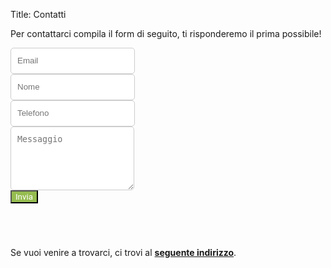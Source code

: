 Title: Contatti

Per contattarci compila il form di seguito, ti risponderemo il prima possibile!

<style>
.button {background-color: #95bc50;
  color:white;
  font-family: "Roboto";
  } /* green */ 
input {
  padding: 10px;
    line-height: 1.5;
    border-radius: 5px;
    border: 1px solid #ccc;
}
textarea {
    padding: 10px;
    line-height: 1.5;
    border-radius: 5px;
    border: 1px solid #ccc;
}
/* Set the size of the div element that contains the map */

#map {
  width: 80%;
  height: 400px;
}
</style>

<form method="post" action="https://www.flexyform.com/f/9e3ff9219ad05da10eba2174396d3637f04fdd58">
  <div class="form-row align-items-center">
    <div class="form-group">
      <input type="email" name="email" class="form-control" placeholder="Email" required="required">
    </div>
    <div class="form-group">
      <input type="text" name="name" class="form-control"  placeholder="Nome" required="required">
    </div>
    <div class="form-group">
      <input type="number" name="telefono" class="form-control" placeholder="Telefono">
    </div>
    <div class="form-group">
      <textarea name="messaggio" class="form-control" rows="4" cols="20" placeholder="Messaggio"></textarea>
    </div>
    <!--<button type="submit" class="btn btn-primary">Invia</button>-->
    <button type="submit" class="button">Invia</button>
  </div>
</form>

<!--<form method="post" action="https://www.flexyform.com/f/9e3ff9219ad05da10eba2174396d3637f04fdd58">
  <div class="form-row align-items-center">
    <div class="col-auto">
      <label class="sr-only" for="inlineFormInput">Nome</label>
      <input type="text" class="form-control mb-2" id="inlineFormInput" placeholder="Nome" required>
    </div>
    <div class="col-auto">
      <label class="sr-only" for="inlineFormInput">Email</label>
      <input type="text" class="form-control mb-2" id="inlineFormInput" placeholder="Email" required>
    </div>
    <div class="col-auto">
      <label class="sr-only" for="inlineFormInput">Telefono</label>
      <input type="number" class="form-control mb-2" id="inlineFormInput" placeholder="Telefono">
    </div>
    <div class="col-auto">
      <label class="sr-only" for="inlineFormInput">Messaggio</label>
      <input type="text" class="form-control mb-2" id="inlineFormInput" placeholder="Lascia qua il tuo messaggio">
    </div>
      <button type="submit" class="btn btn-primary mb-2">Invio</button>
    </div>
  </div>
</form>-->

<input type="text" style="visibility: hidden" value="" name="_empty_field"/>
<input type="hidden" name="_recaptcha" id="_recaptcha"/>
<script src="https://www.google.com/recaptcha/api.js?render=6Lf7UsoUAAAAACT2Z6gLyh7RTDfyYGxfZ-M4D0ph"></script>
<script src="https://www.flexyform.com/js/recaptcha.js"></script>

Se vuoi venire a trovarci, ci trovi al **[seguente indirizzo](https://www.google.com/maps/place/cooperativa+sociale+%22La+Prateria+%22/@46.0962766,8.3019482,15z/data=!4m5!3m4!1s0x0:0xab3f228bf463f90d!8m2!3d46.0962766!4d8.3019482)**.


 
<div id="map">
    <script>
      // Initialize and add the map
      function initMap() {
      // The location of Uluru
      var chiesa = {lat: 46.0962766, lng: 8.3019482};
      // The map, centered at Uluru
      var map = new google.maps.Map(
      document.getElementById('map'), {zoom: 14.8, center: chiesa});
      // The marker, positioned at Uluru
      var marker = new google.maps.Marker({position: chiesa, map: map});
    }
    </script>
  <script async defer
    src="https://maps.googleapis.com/maps/api/js?key=AIzaSyCjuOWgCIRCY9i7W0ponf03SnyI5e6nGCs&callback=initMap">
  </script>
</div>

